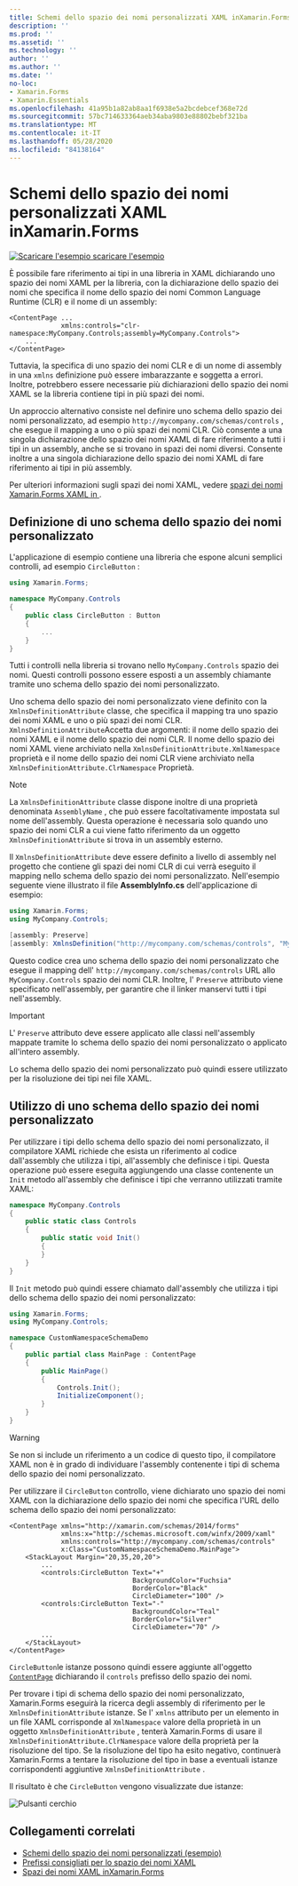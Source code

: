 ```yaml
---
title: Schemi dello spazio dei nomi personalizzati XAML inXamarin.Forms
description: ''
ms.prod: ''
ms.assetid: ''
ms.technology: ''
author: ''
ms.author: ''
ms.date: ''
no-loc:
- Xamarin.Forms
- Xamarin.Essentials
ms.openlocfilehash: 41a95b1a82ab8aa1f6938e5a2bcdebcef368e72d
ms.sourcegitcommit: 57bc714633364aeb34aba9803e88802bebf321ba
ms.translationtype: MT
ms.contentlocale: it-IT
ms.lasthandoff: 05/28/2020
ms.locfileid: "84138164"
---
```

# <a name="xaml-custom-namespace-schemas-in-xamarinforms"></a>Schemi dello spazio dei nomi personalizzati XAML inXamarin.Forms

[![Scaricare ](~/media/shared/download.png) l'esempio scaricare l'esempio](https://docs.microsoft.com/samples/xamarin/xamarin-forms-samples/xaml-customnamespaceschemas)

È possibile fare riferimento ai tipi in una libreria in XAML dichiarando uno spazio dei nomi XAML per la libreria, con la dichiarazione dello spazio dei nomi che specifica il nome dello spazio dei nomi Common Language Runtime (CLR) e il nome di un assembly:

```xaml
<ContentPage ...
             xmlns:controls="clr-namespace:MyCompany.Controls;assembly=MyCompany.Controls">
    ...
</ContentPage>
```

Tuttavia, la specifica di uno spazio dei nomi CLR e di un nome di assembly in una `xmlns` definizione può essere imbarazzante e soggetta a errori. Inoltre, potrebbero essere necessarie più dichiarazioni dello spazio dei nomi XAML se la libreria contiene tipi in più spazi dei nomi.

Un approccio alternativo consiste nel definire uno schema dello spazio dei nomi personalizzato, ad esempio `http://mycompany.com/schemas/controls` , che esegue il mapping a uno o più spazi dei nomi CLR. Ciò consente a una singola dichiarazione dello spazio dei nomi XAML di fare riferimento a tutti i tipi in un assembly, anche se si trovano in spazi dei nomi diversi. Consente inoltre a una singola dichiarazione dello spazio dei nomi XAML di fare riferimento ai tipi in più assembly.

Per ulteriori informazioni sugli spazi dei nomi XAML, vedere [spazi dei nomi Xamarin.Forms XAML in ](namespaces.md).

## <a name="defining-a-custom-namespace-schema"></a>Definizione di uno schema dello spazio dei nomi personalizzato

L'applicazione di esempio contiene una libreria che espone alcuni semplici controlli, ad esempio `CircleButton` :

```csharp
using Xamarin.Forms;

namespace MyCompany.Controls
{
    public class CircleButton : Button
    {
        ...
    }
}
```

Tutti i controlli nella libreria si trovano nello `MyCompany.Controls` spazio dei nomi. Questi controlli possono essere esposti a un assembly chiamante tramite uno schema dello spazio dei nomi personalizzato.

Uno schema dello spazio dei nomi personalizzato viene definito con la `XmlnsDefinitionAttribute` classe, che specifica il mapping tra uno spazio dei nomi XAML e uno o più spazi dei nomi CLR. `XmlnsDefinitionAttribute`Accetta due argomenti: il nome dello spazio dei nomi XAML e il nome dello spazio dei nomi CLR. Il nome dello spazio dei nomi XAML viene archiviato nella `XmlnsDefinitionAttribute.XmlNamespace` proprietà e il nome dello spazio dei nomi CLR viene archiviato nella `XmlnsDefinitionAttribute.ClrNamespace` Proprietà.

> [!NOTE]
> La `XmlnsDefinitionAttribute` classe dispone inoltre di una proprietà denominata `AssemblyName` , che può essere facoltativamente impostata sul nome dell'assembly. Questa operazione è necessaria solo quando uno spazio dei nomi CLR a cui viene fatto riferimento da un oggetto `XmlnsDefinitionAttribute` si trova in un assembly esterno.

Il `XmlnsDefinitionAttribute` deve essere definito a livello di assembly nel progetto che contiene gli spazi dei nomi CLR di cui verrà eseguito il mapping nello schema dello spazio dei nomi personalizzato. Nell'esempio seguente viene illustrato il file **AssemblyInfo.cs** dell'applicazione di esempio:

```csharp
using Xamarin.Forms;
using MyCompany.Controls;

[assembly: Preserve]
[assembly: XmlnsDefinition("http://mycompany.com/schemas/controls", "MyCompany.Controls")]
```

Questo codice crea uno schema dello spazio dei nomi personalizzato che esegue il mapping dell' `http://mycompany.com/schemas/controls` URL allo `MyCompany.Controls` spazio dei nomi CLR. Inoltre, l' `Preserve` attributo viene specificato nell'assembly, per garantire che il linker manservi tutti i tipi nell'assembly.

> [!IMPORTANT]
> L' `Preserve` attributo deve essere applicato alle classi nell'assembly mappate tramite lo schema dello spazio dei nomi personalizzato o applicato all'intero assembly.

Lo schema dello spazio dei nomi personalizzato può quindi essere utilizzato per la risoluzione dei tipi nei file XAML.

## <a name="consuming-a-custom-namespace-schema"></a>Utilizzo di uno schema dello spazio dei nomi personalizzato

Per utilizzare i tipi dello schema dello spazio dei nomi personalizzato, il compilatore XAML richiede che esista un riferimento al codice dall'assembly che utilizza i tipi, all'assembly che definisce i tipi. Questa operazione può essere eseguita aggiungendo una classe contenente un `Init` metodo all'assembly che definisce i tipi che verranno utilizzati tramite XAML:

```csharp
namespace MyCompany.Controls
{
    public static class Controls
    {
        public static void Init()
        {
        }
    }
}
```

Il `Init` metodo può quindi essere chiamato dall'assembly che utilizza i tipi dello schema dello spazio dei nomi personalizzato:

```csharp
using Xamarin.Forms;
using MyCompany.Controls;

namespace CustomNamespaceSchemaDemo
{
    public partial class MainPage : ContentPage
    {
        public MainPage()
        {
            Controls.Init();
            InitializeComponent();
        }
    }
}
```

> [!WARNING]
> Se non si include un riferimento a un codice di questo tipo, il compilatore XAML non è in grado di individuare l'assembly contenente i tipi di schema dello spazio dei nomi personalizzato.

Per utilizzare il `CircleButton` controllo, viene dichiarato uno spazio dei nomi XAML con la dichiarazione dello spazio dei nomi che specifica l'URL dello schema dello spazio dei nomi personalizzato:

```xaml
<ContentPage xmlns="http://xamarin.com/schemas/2014/forms"
             xmlns:x="http://schemas.microsoft.com/winfx/2009/xaml"
             xmlns:controls="http://mycompany.com/schemas/controls"
             x:Class="CustomNamespaceSchemaDemo.MainPage">
    <StackLayout Margin="20,35,20,20">
        ...
        <controls:CircleButton Text="+"
                               BackgroundColor="Fuchsia"
                               BorderColor="Black"
                               CircleDiameter="100" />
        <controls:CircleButton Text="-"
                               BackgroundColor="Teal"
                               BorderColor="Silver"
                               CircleDiameter="70" />
        ...
    </StackLayout>
</ContentPage>
```

`CircleButton`le istanze possono quindi essere aggiunte all'oggetto [`ContentPage`](xref:Xamarin.Forms.ContentPage) dichiarando il `controls` prefisso dello spazio dei nomi.

Per trovare i tipi di schema dello spazio dei nomi personalizzato, Xamarin.Forms eseguirà la ricerca degli assembly di riferimento per le `XmlnsDefinitionAttribute` istanze. Se l' `xmlns` attributo per un elemento in un file XAML corrisponde al `XmlNamespace` valore della proprietà in un oggetto `XmlnsDefinitionAttribute` , tenterà Xamarin.Forms di usare il `XmlnsDefinitionAttribute.ClrNamespace` valore della proprietà per la risoluzione del tipo. Se la risoluzione del tipo ha esito negativo, continuerà Xamarin.Forms a tentare la risoluzione del tipo in base a eventuali istanze corrispondenti aggiuntive `XmlnsDefinitionAttribute` .

Il risultato è che `CircleButton` vengono visualizzate due istanze:

![Pulsanti cerchio](custom-namespace-schemas-images/circle-buttons.png "Pulsanti cerchio")

## <a name="related-links"></a>Collegamenti correlati

- [Schemi dello spazio dei nomi personalizzati (esempio)](https://docs.microsoft.com/samples/xamarin/xamarin-forms-samples/xaml-customnamespaceschemas)
- [Prefissi consigliati per lo spazio dei nomi XAML](custom-prefix.md)
- [Spazi dei nomi XAML inXamarin.Forms](namespaces.md)
